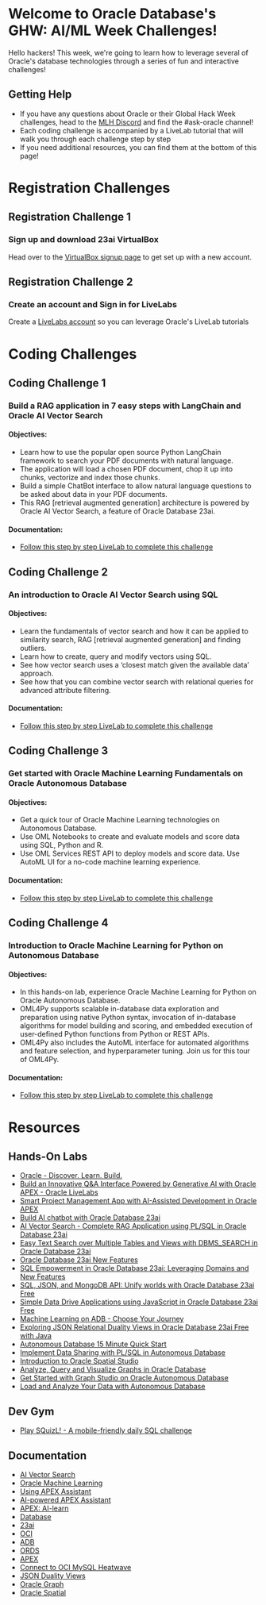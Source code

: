 # Welcome to Oracle Database's GHW: AI/ML Week Challenges!

Hello hackers!  This week, we're going to learn how to leverage several of Oracle's database technologies through a series of fun and interactive challenges! 

## Getting Help 

* If you have any questions about Oracle or their Global Hack Week challenges, head to the [MLH Discord](https://discord.mlh.io/) and find the #ask-oracle channel!
* Each coding challenge is accompanied by a LiveLab tutorial that will walk you through each challenge step by step
* If you need additional resources, you can find them at the bottom of this page! 


# Registration Challenges

## Registration Challenge 1 
### Sign up and download 23ai VirtualBox

Head over to the [VirtualBox signup page](https://mlh.link/ghwaiml824-oracle-virtualbox) to get set up with a new account. 
<br>

## Registration Challenge 2
### Create an account and Sign in for LiveLabs

Create a [LiveLabs account](https://mlh.link/ghwaiml824-oracle-livelabs) so you can leverage Oracle's LiveLab tutorials 
<br>

# Coding Challenges

## Coding Challenge 1 
### Build a RAG application in 7 easy steps with LangChain and Oracle AI Vector Search
#### Objectives: 
* Learn how to use the popular open source Python LangChain framework to search your PDF documents with natural language.
* The application will load a chosen PDF document, chop it up into chunks, vectorize and index those chunks.
* Build a simple ChatBot interface to allow natural language questions to be asked about data in your PDF documents.
* This RAG [retrieval augmented generation] architecture is powered by Oracle AI Vector Search, a feature of Oracle Database 23ai.

#### Documentation: 
* [Follow this step by step LiveLab to complete this challenge](https://mlh.link/ghwaiml824-oracle-rag)

## Coding Challenge 2 
### An introduction to Oracle AI Vector Search using SQL
#### Objectives: 
* Learn the fundamentals of vector search and how it can be applied to similarity search, RAG [retrieval augmented generation] and finding outliers.
* Learn how to create, query and modify vectors using SQL.
* See how vector search uses a ‘closest match given the available data’ approach.
* See how that you can combine vector search with relational queries for advanced attribute filtering.

#### Documentation:
* [Follow this step by step LiveLab to complete this challenge](https://mlh.link/ghwaiml824-oracle-SQL)

## Coding Challenge 3 
### Get started with Oracle Machine Learning Fundamentals on Oracle Autonomous Database
#### Objectives: 
* Get a quick tour of Oracle Machine Learning technologies on Autonomous Database.
* Use OML Notebooks to create and evaluate models and score data using SQL, Python and R.
* Use OML Services REST API to deploy models and score data. Use AutoML UI for a no-code machine learning experience.

#### Documentation:
* [Follow this step by step LiveLab to complete this challenge](https://mlh.link/ghwaiml824-oracle-OML)

## Coding Challenge 4 
### Introduction to Oracle Machine Learning for Python on Autonomous Database
#### Objectives: 
* In this hands-on lab, experience Oracle Machine Learning for Python on Oracle Autonomous Database.
* OML4Py supports scalable in-database data exploration and preparation using native Python syntax, invocation of in-database algorithms for model building and scoring, and embedded execution of user-defined Python functions from Python or REST APIs.
* OML4Py also includes the AutoML interface for automated algorithms and feature selection, and hyperparameter tuning. Join us for this tour of OML4Py.

#### Documentation:
* [Follow this step by step LiveLab to complete this challenge](https://mlh.link/ghwaiml824-oracle-OML-python)

# Resources
## Hands-On Labs
* [Oracle - Discover. Learn. Build.](https://mlh.link/ghwaiml824-oracle-HOL1)
* [Build an Innovative Q&A Interface Powered by Generative AI with Oracle APEX - Oracle LiveLabs](https://mlh.link/ghwaiml824-oracle-HOL2)
* [Smart Project Management App with AI-Assisted Development in Oracle APEX](https://mlh.link/ghwaiml824-oracle-HOL3)
* [Build AI chatbot with Oracle Database 23ai](https://mlh.link/ghwaiml824-oracle-HOL4)
* [AI Vector Search - Complete RAG Application using PL/SQL in Oracle Database 23ai](https://mlh.link/ghwaiml824-oracle-HOL5)
* [Easy Text Search over Multiple Tables and Views with DBMS_SEARCH in Oracle Database 23ai](https://mlh.link/ghwaiml824-oracle-HOL6)
* [Oracle Database 23ai New Features](https://mlh.link/ghwaiml824-oracle-HOL7)
* [SQL Empowerment in Oracle Database 23ai: Leveraging Domains and New Features](https://mlh.link/ghwaiml824-oracle-HOL8)
* [SQL, JSON, and MongoDB API: Unify worlds with Oracle Database 23ai Free](https://mlh.link/ghwaiml824-oracle-HOL9)
* [Simple Data Drive Applications using JavaScript in Oracle Database 23ai Free](https://mlh.link/ghwaiml824-oracle-HOL10)
* [Machine Learning on ADB - Choose Your Journey](https://mlh.link/ghwaiml824-oracle-HOL11)
* [Exploring JSON Relational Duality Views in Oracle Database 23ai Free with Java](https://mlh.link/ghwaiml824-oracle-HOL12)
* [Autonomous Database 15 Minute Quick Start](https://mlh.link/ghwaiml824-oracle-HOL13)
* [Implement Data Sharing with PL/SQL in Autonomous Database](https://mlh.link/ghwaiml824-oracle-HOL14)
* [Introduction to Oracle Spatial Studio](https://mlh.link/ghwaiml824-oracle-HOL15)
* [Analyze, Query and Visualize Graphs in Oracle Database](https://mlh.link/ghwaiml824-oracle-HOL16)
* [Get Started with Graph Studio on Oracle Autonomous Database](https://mlh.link/ghwaiml824-oracle-HOL17)
* [Load and Analyze Your Data with Autonomous Database](https://mlh.link/ghwaiml824-oracle-HOL18)

## Dev Gym
 * [Play SQuizL! - A mobile-friendly daily SQL challenge](https://mlh.link/ghwaiml824-oracle-devgym)

## Documentation
* [AI Vector Search](https://mlh.link/ghwaiml824-oracle-DOC1)
* [Oracle Machine Learning](https://mlh.link/ghwaiml824-oracle-DOC2)
* [Using APEX Assistant](https://mlh.link/ghwaiml824-oracle-DOC3)
* [AI-powered APEX Assistant](https://mlh.link/ghwaiml824-oracle-DOC4)
* [APEX: AI-learn](https://mlh.link/ghwaiml824-oracle-DOC5)
* [Database](https://mlh.link/ghwaiml824-oracle-DOC6)
* [23ai](https://mlh.link/ghwaiml824-oracle-DOC7)
* [OCI](https://mlh.link/ghwaiml824-oracle-DOC8)
* [ADB](https://mlh.link/ghwaiml824-oracle-DOC9)
* [ORDS](https://mlh.link/ghwaiml824-oracle-DOC10)
* [APEX](https://mlh.link/ghwaiml824-oracle-DOC11)
* [Connect to OCI MySQL Heatwave](https://mlh.link/ghwaiml824-oracle-DOC12)
* [JSON Duality Views](https://mlh.link/ghwaiml824-oracle-DOC13)
* [Oracle Graph](https://mlh.link/ghwaiml824-oracle-DOC14)
* [Oracle Spatial](https://mlh.link/ghwaiml824-oracle-DOC15)


